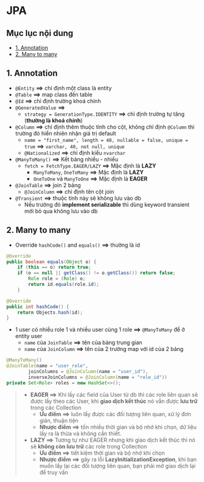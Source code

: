 # JPA 

## Mục lục nội dung 

  - [1. Annotation](#1-annotation)
  - [2. Many to many](#2-many-to-many)

## 1. Annotation

- `@Entity` **==>** chỉ định một class là entity
- `@Table` **==>** map class đến table 
- `@Id` **==>** chỉ định trường khoá chính
- `@GeneratedValue` **==>** 
    - `strategy = GenerationType.IDENTITY` **==>** chỉ định trường tự tăng (**thường là khoá chính**)
- `@Column` **==>** chỉ định thêm thuộc tính cho cột, không chỉ định `@Column` thì trường đó hiển nhiên nhận giá trị default 
    -  `name = "first_name", length = 40, nullable = false, unique = true` **==>** `varchar, 40, not null, unique` 
    - `@Nationalized` **==>** chỉ định kiểu `nvarchar`
- `@ManyToMany()` **==>** Kết bảng nhiều - nhiều
    - `fetch = FetchType.EAGER/LAZY` **==>** Mặc định là **LAZY**
        - `ManyToMany`, `OneToMany` **==>** Mặc định là **LAZY**
        - `OneToOne` và `ManyToOne` **==>** Mặc định là **EAGER**
- `@JoinTable` **==>** join 2 bảng
    - `@JoinColumn` **==>** chỉ định tên cột join
- `@Transient` **==>** thuộc tính này sẽ không lưu vào db
    - Nếu trường đó **implement serializable** thì dùng keyword transient mới bỏ qua không lưu vào db

## 2. Many to many

- Override `hashCode()` and `equals()` **==>** thường là id 

```java
@Override
public boolean equals(Object o) {
    if (this == o) return true;
    if (o == null || getClass() != o.getClass()) return false;
        Role role = (Role) o;
        return id.equals(role.id);
    }

@Override
public int hashCode() {
    return Objects.hash(id);
}
```

- 1 user có nhiều role 1 và nhiều user cùng 1 role **==>** `@ManyToMany` để ở entity user 
    - `name` của `JoinTable` **==>** tên của bảng trung gian
    - `name` của `JoinColumn` **==>** tên của 2 trường map với id của 2 bảng 

```java
@ManyToMany()
@JoinTable(name = "user_role",
        joinColumns = @JoinColumn(name = "user_id"),
        inverseJoinColumns = @JoinColumn(name = "role_id"))
private Set<Role> roles = new HashSet<>();
```

> - **EAGER ==>** Khi lấy các field của User từ db thì các role liên quan sẽ được lấy theo các User, khi **giao dịch kết thúc** nó vẫn được **lưu trữ** trong các Collection
>   - **Ưu điểm ==>** luôn lấy được các đối tượng liên quan, xử lý đơn giản, thuận tiện
>   - **Nhược điểm ==>** tốn nhiều thời gian và bộ nhớ khi chọn, dữ liệu lấy ra là thừa và không cần thiết.
> - **LAZY ==>** Tương tự như EAGER nhưng khi giao dịch kết thúc thì nó sẽ **không còn lưu trữ** các role trong Collection 
>   - **Ưu điểm ==>** tiết kiệm thời gian và bộ nhớ khi chọn
>   - **Nhược điểm ==>** gây ra lỗi **LazyInitializationException**, khi bạn muốn lấy lại các đối tượng liên quan, bạn phải mở giao dịch lại để truy vấn


